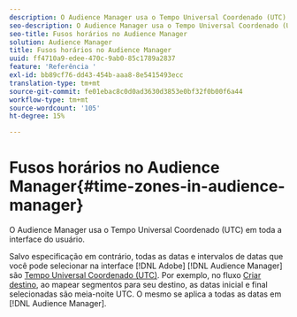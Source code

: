 ```yaml
---
description: O Audience Manager usa o Tempo Universal Coordenado (UTC) em toda a interface do usuário.
seo-description: O Audience Manager usa o Tempo Universal Coordenado (UTC) em toda a interface do usuário.
seo-title: Fusos horários no Audience Manager
solution: Audience Manager
title: Fusos horários no Audience Manager
uuid: ff4710a9-edee-470c-9ab0-85c1789a2837
feature: 'Referência '
exl-id: bb89cf76-dd43-454b-aaa8-8e5415493ecc
translation-type: tm+mt
source-git-commit: fe01ebac8c0d0ad3630d3853e0bf32f0b00f6a44
workflow-type: tm+mt
source-wordcount: '105'
ht-degree: 15%

---
```


# Fusos horários no Audience Manager{#time-zones-in-audience-manager}

O Audience Manager usa o Tempo Universal Coordenado (UTC) em toda a interface do usuário.

Salvo especificação em contrário, todas as datas e intervalos de datas que você pode selecionar na interface [!DNL Adobe] [!DNL Audience Manager] são [Tempo Universal Coordenado (UTC)](https://www.timeanddate.com/worldclock/timezone/utc). Por exemplo, no fluxo [Criar destino](../features/destinations/create-cookie-destination.md#segments-mapping), ao mapear segmentos para seu destino, as datas inicial e final selecionadas são meia-noite UTC. O mesmo se aplica a todas as datas em [!DNL Audience Manager].
